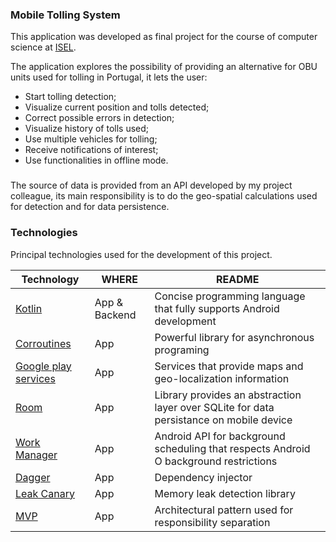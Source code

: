 ### Mobile Tolling System

This application was developed as final project for the course of computer science at [ISEL].

The application explores the possibility of providing an alternative for OBU units used for tolling in Portugal, it lets the user:

* Start tolling detection;
* Visualize current position and tolls detected;
* Correct possible errors in detection;
* Visualize history of tolls used;
* Use multiple vehicles for tolling;
* Receive notifications of interest;
* Use functionalities in offline mode.

### 
The source of data is provided from an API developed by my project colleague, its main responsibility is to do the geo-spatial calculations used for detection and for data persistence.

### Technologies
Principal technologies used for the development of this project.

| Technology | WHERE | README |
| ------ | ------ | ------ |
| [Kotlin] |App & Backend | Concise programming language that fully supports Android development |
| [Corroutines] |App | Powerful library for asynchronous programing |
| [Google play services] |App | Services that provide maps and geo-localization information  |
| [Room] |App |  Library provides an abstraction layer over SQLite for data persistance on mobile device |
| [Work Manager] |App | Android API for background scheduling that respects Android O background restrictions |
| [Dagger] |App | Dependency injector |
| [Leak Canary] |App | Memory leak detection library |
| [MVP] |App | Architectural pattern used for responsibility separation |

[ISEL]: <https://www.isel.pt/en>
[Kotlin]: <https://kotlinlang.org/>
[Corroutines]: <https://kotlinlang.org/docs/reference/coroutines-overview.html/>
[Google play services]: <https://developers.google.com/android/guides/overview>
[Room]: <https://developer.android.com/topic/libraries/architecture/room>
[Work Manager]: <https://developer.android.com/topic/libraries/architecture/workmanager>
[Dagger]: <https://google.github.io/dagger/>
[Leak Canary]: <https://github.com/square/leakcanary>
[MVP]: <https://en.wikipedia.org/wiki/Model%E2%80%93view%E2%80%93presenter>

